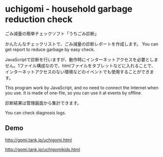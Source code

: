 # uchigomi - household garbage reduction check
ごみ減量の簡単チェックソフト「うちごみ診断」

かんたんなチェックリストで、ごみ減量の診断レポートを作成します。 
You can get report to reduce garbage by easy check.

JavaScriptで診断を行いますが、動作時にインターネットアクセスを必要としません。1ファイル構成なので、htmlファイルをタブレットなどに入れることで、インターネットアクセスのない環境などのイベントでも使用することができます。

This program work by JavaScript, and no need to connect the Internet when you use. It is made of one-file, so you can use it at events by offline.

診断結果は管理画面から集計できます。

You can check diagnosis logs.

## Demo
http://gomi.tank.jp/uchigomi.html

http://gomi.tank.jp/uchigomikids.html



